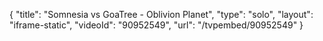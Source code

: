{
    "title": "Somnesia vs GoaTree - Oblivion Planet",
    "type": "solo",
    "layout": "iframe-static",
    "videoId": "90952549",
    "url": "\/tvpembed\/90952549"
}